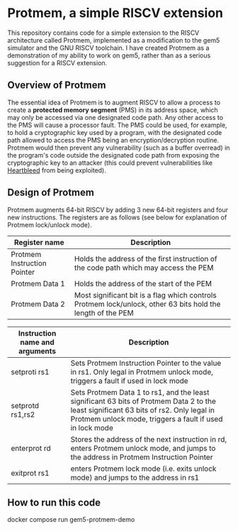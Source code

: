 # Protmem, a simple RISCV extension
This repository contains code for a simple extension to the RISCV architecture called Protmem,
implemented as a modification to the gem5 simulator and the GNU RISCV toolchain. I have created Protmem
as a demonstration of my ability to work on gem5, rather than as a serious suggestion for a RISCV extension.

## Overview of Protmem
The essential idea of Protmem is to augment RISCV to allow a process to create a **protected memory segment**
(PMS) in its address space, which may only be accessed via one designated code path. Any other access to the
PMS will cause a processor fault. The PMS could be used, for example, to hold a cryptographic key used by a
program, with the designated code path allowed to access the PMS being an encryption/decryption routine. Protmem
would then prevent any vulnerability (such as a buffer overread) in the program's code outside the designated
code path from exposing the cryptographic key to an attacker (this could prevent vulnerabilities like
[Heartbleed](https://www.heartbleed.com/) from being exploited).

## Design of Protmem
Protmem augments 64-bit RISCV by adding 3 new 64-bit registers and four new instructions. The registers are as follows
(see below for explanation of Protmem lock/unlock mode).

| Register name | Description |
|---------------|-------------|
| Protmem Instruction Pointer | Holds the address of the first instruction of the code path which may access the PEM |
| Protmem Data 1 | Holds the address of the start of the PEM |
| Protmem Data 2 | Most significant bit is a flag which controls Protmem lock/unlock, other 63 bits hold the length of the PEM |

| Instruction name and arguments | Description |
|--------------------------------|-------------|
| setproti rs1 | Sets Protmem Instruction Pointer to the value in rs1. Only legal in Protmem unlock mode, triggers a fault if used in lock mode |
| setprotd rs1,rs2 | Sets Protmem Data 1 to rs1, and the least significant 63 bits of Protmem Data 2 to the least significant 63 bits of rs2. Only legal in Protmem unlock mode, triggers a fault if used in lock mode|
| enterprot rd | Stores the address of the next instruction in rd, enters Protmem unlock mode, and jumps to the address in Protmem Instruction Pointer |
| exitprot rs1 | enters Protmem lock mode (i.e. exits unlock mode) and jumps to the address in rs1 |



## How to run this code
docker compose run gem5-protmem-demo
